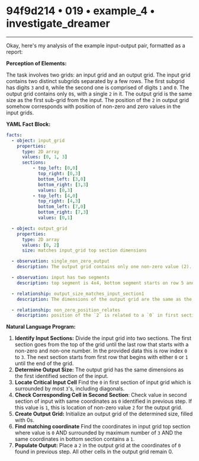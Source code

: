 # 94f9d214 • 019 • example_4 • investigate_dreamer

---
Okay, here's my analysis of the example input-output pair, formatted as a report:

**Perception of Elements:**

The task involves two grids: an input grid and an output grid. The input grid contains two distinct subgrids separated by a few rows. The first subgrid has digits `3` and `0`, while the second one is comprised of digits `1` and `0`. The output grid contains only `0`s, with a single `2` in it. The output grid is the same size as the first sub-grid from the input. The position of the `2` in output grid somehow corresponds with position of non-zero and zero values in the input grids.

**YAML Fact Block:**



```yaml
facts:
  - object: input_grid
    properties:
      type: 2D array
      values: [0, 1, 3]
      sections:
          - top_left: [0,0]
            top_right: [0,3]
            bottom_left: [3,0]
            bottom_right: [3,3]
            values: [0,3]
          - top_left: [4,0]
            top_right: [4,3]
            bottom_left: [7,0]
            bottom_right: [7,3]
            values: [0,1]

  - object: output_grid
    properties:
      type: 2D array
      values: [0, 2]
      size: matches input_grid top section dimensions

  - observation: single_non_zero_output
    description: The output grid contains only one non-zero value (2).

  - observation: input has two segments
    description: top segment is 4x4, bottom segment starts on row 5 and is also 4x4

  - relationship: output_size_matches_input_section1
    description: The dimensions of the output grid are the same as the dimensions of first section of the input grid.

  - relationship: non_zero_position_relates
    description: position of the `2` is related to a `0` in first section of input that has `3`s surrounding it and a corresponding `1` in that location in the second input section
```



**Natural Language Program:**

1.  **Identify Input Sections:** Divide the input grid into two sections. The first section goes from the top of the grid until the last row that starts with a non-zero and non-one number. In the provided data this is row index `0` to `3`. The next section starts from first row that begins with either `0` or `1` until the end of the grid.
2.  **Determine Output Size:** The output grid has the same dimensions as the first identified section of the input.
3. **Locate Critical Input Cell** Find the `0` in first section of input grid which is surrounded by most `3`'s, including diagonals.
4.  **Check Corresponding Cell in Second Section**: Check value in second section of input with same coordinates as `0` identified in previous step. If this value is `1`, this is location of non-zero value `2` for the output grid.
5.  **Create Output Grid:** Initialize an output grid of the determined size, filled with 0s.
6. **Find matching coordinate** Find the coordinates in input grid top section where value is `0` AND surrounded by maximum number of `3` AND the same coordinates in bottom section contains a `1`.
7.  **Populate Output:** Place a `2` in the output grid at the coordinates of `0` found in previous step. All other cells in the output grid remain 0.

